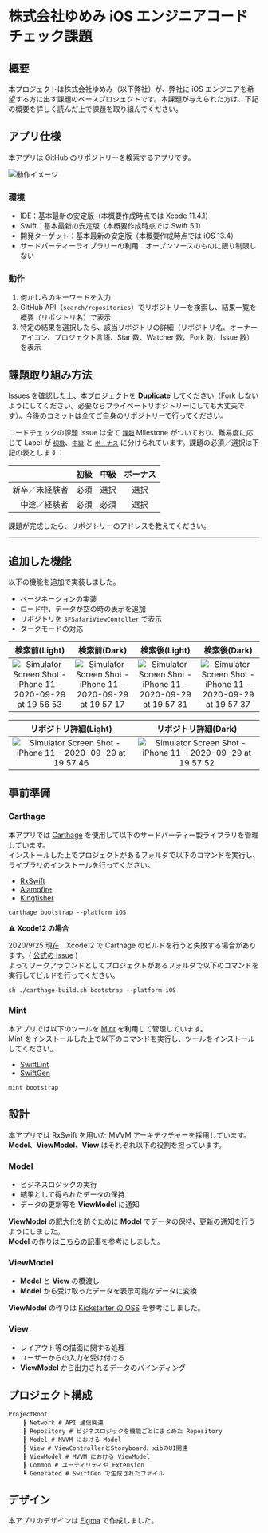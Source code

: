 # 株式会社ゆめみ iOS エンジニアコードチェック課題

## 概要

本プロジェクトは株式会社ゆめみ（以下弊社）が、弊社に iOS エンジニアを希望する方に出す課題のベースプロジェクトです。本課題が与えられた方は、下記の概要を詳しく読んだ上で課題を取り組んでください。

## アプリ仕様

本アプリは GitHub のリポジトリーを検索するアプリです。

![動作イメージ](README_Images/app.gif)

### 環境

- IDE：基本最新の安定版（本概要作成時点では Xcode 11.4.1）
- Swift：基本最新の安定版（本概要作成時点では Swift 5.1）
- 開発ターゲット：基本最新の安定版（本概要作成時点では iOS 13.4）
- サードパーティーライブラリーの利用：オープンソースのものに限り制限しない

### 動作

1. 何かしらのキーワードを入力
2. GitHub API（`search/repositories`）でリポジトリーを検索し、結果一覧を概要（リポジトリ名）で表示
3. 特定の結果を選択したら、該当リポジトリの詳細（リポジトリ名、オーナーアイコン、プロジェクト言語、Star 数、Watcher 数、Fork 数、Issue 数）を表示

## 課題取り組み方法

Issues を確認した上、本プロジェクトを [**Duplicate** してください](https://help.github.com/en/github/creating-cloning-and-archiving-repositories/duplicating-a-repository)（Fork しないようにしてください。必要ならプライベートリポジトリーにしても大丈夫です）。今後のコミットは全てご自身のリポジトリーで行ってください。

コードチェックの課題 Issue は全て [`課題`](https://github.com/yumemi/ios-engineer-codecheck/milestone/1) Milestone がついており、難易度に応じて Label が [`初級`](https://github.com/yumemi/ios-engineer-codecheck/issues?q=is%3Aopen+is%3Aissue+label%3A初級+milestone%3A課題)、[`中級`](https://github.com/yumemi/ios-engineer-codecheck/issues?q=is%3Aopen+is%3Aissue+label%3A中級+milestone%3A課題+) と [`ボーナス`](https://github.com/yumemi/ios-engineer-codecheck/issues?q=is%3Aopen+is%3Aissue+label%3Aボーナス+milestone%3A課題+) に分けられています。課題の必須／選択は下記の表とします：

|   | 初級 | 中級 | ボーナス
|--:|:--:|:--:|:--:|
| 新卒／未経験者 | 必須 | 選択 | 選択 |
| 中途／経験者 | 必須 | 必須 | 選択 |

課題が完成したら、リポジトリーのアドレスを教えてください。

---

## 追加した機能

以下の機能を追加で実装しました。

- ページネーションの実装
- ロード中、データが空の時の表示を追加
- リポジトリを `SFSafariViewContoller` で表示
- ダークモードの対応

| 検索前(Light) | 検索前(Dark) | 検索後(Light) | 検索後(Dark) |
| :----------: | :---------: | :----------: | :---------: |
| ![Simulator Screen Shot - iPhone 11 - 2020-09-29 at 19 56 53](https://user-images.githubusercontent.com/31949692/94552320-a5329080-0291-11eb-9919-5018ca44f733.png) | ![Simulator Screen Shot - iPhone 11 - 2020-09-29 at 19 57 17](https://user-images.githubusercontent.com/31949692/94552352-af548f00-0291-11eb-9fbd-8bf2e080be4a.png) | ![Simulator Screen Shot - iPhone 11 - 2020-09-29 at 19 57 31](https://user-images.githubusercontent.com/31949692/94552377-bb405100-0291-11eb-9dd6-1664d671c315.png) | ![Simulator Screen Shot - iPhone 11 - 2020-09-29 at 19 57 37](https://user-images.githubusercontent.com/31949692/94552437-d3b06b80-0291-11eb-8a31-d9ef86ab16b7.png) |

| リポジトリ詳細(Light) | リポジトリ詳細(Dark) |
| :----------------: | :----------------: |
| ![Simulator Screen Shot - iPhone 11 - 2020-09-29 at 19 57 46](https://user-images.githubusercontent.com/31949692/94552584-12462600-0292-11eb-816d-423ced60afa4.png) | ![Simulator Screen Shot - iPhone 11 - 2020-09-29 at 19 57 52](https://user-images.githubusercontent.com/31949692/94552618-1e31e800-0292-11eb-967b-cdfb0bc397ee.png) |

## 事前準備

### Carthage

本アプリでは [Carthage](https://github.com/Carthage/Carthage) を使用して以下のサードパーティー製ライブラリを管理しています。  
インストールした上でプロジェクトがあるフォルダで以下のコマンドを実行し、ライブラリのインストールを行ってください。

- [RxSwift](https://github.com/ReactiveX/RxSwift)
- [Alamofire](https://github.com/Alamofire/Alamofire)
- [Kingfisher](https://github.com/onevcat/Kingfisher)

```Shell
carthage bootstrap --platform iOS
```

**⚠️ Xcode12 の場合**

2020/9/25 現在、Xcode12 で Carthage のビルドを行うと失敗する場合があります。( [公式の issue](https://github.com/Carthage/Carthage/issues/3019) )  
よってワークアラウンドとしてプロジェクトがあるフォルダで以下のコマンドを実行してビルドを行ってください。

```Shell
sh ./carthage-build.sh bootstrap --platform iOS
```

### Mint

本アプリでは以下のツールを [Mint](https://github.com/yonaskolb/Mint) を利用して管理しています。  
Mint をインストールした上で以下のコマンドを実行し、ツールをインストールしてください。

- [SwiftLint](https://github.com/realm/SwiftLint)
- [SwiftGen](https://github.com/SwiftGen/SwiftGen)

```Shell
mint bootstrap
```

## 設計

本アプリでは RxSwift を用いた MVVM アーキテクチャーを採用しています。  
**Model**、**ViewModel**、**View** はそれぞれ以下の役割を担っています。  

### Model

- ビジネスロジックの実行
- 結果として得られたデータの保持
- データの更新等を **ViewModel** に通知

**ViewModel** の肥大化を防ぐために **Model** でデータの保持、更新の通知を行うようにしました。  
**Model** の作りは[こちらの記事](https://qiita.com/Kuniwak/items/015cddcf37e854713a2e)を参考にしました。

### ViewModel

- **Model** と **View** の橋渡し
- **Model** から受け取ったデータを表示可能なデータに変換

**ViewModel** の作りは [Kickstarter の OSS](https://github.com/kickstarter/ios-oss/tree/master/Kickstarter-iOS) を参考にしました。  

### View

- レイアウト等の描画に関する処理
- ユーザーからの入力を受け付ける
- **ViewModel** から出力されるデータのバインディング

## プロジェクト構成

```
ProjectRoot
    ┠ Network # API 通信関連
    ┠ Repository # ビジネスロジックを機能ごとにまとめた Repository 
    ┠ Model # MVVM における Model
    ┠ View # ViewControllerとStoryboard、xibのUI関連
    ┠ ViewModel # MVVM における ViewModel
    ┠ Common # ユーティリティや Extension
    ┗ Generated # SwiftGen で生成されたファイル
```

## デザイン

本アプリのデザインは [Figma](https://www.figma.com/file/Aox3FBXA4uPl6nWPHbyq02/Yumemi-iOS-Engineer-Code-Check?node-id=0%3A1) で作成しました。  
